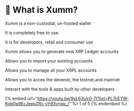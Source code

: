 # 💸 What is Xumm?

Xumm is a non-custodial, un-hosted wallet &#x20;

It is completely free to use.

It is for developers, retail and consumer use

Xumm allows you to generate new XRP Ledger accounts

Allows you to import your existing accounts.&#x20;

Allows you to manage all your XRPL accounts

Allows you to acces the devenet, the testnet,and mainnet

Interact with the tools & apps built by other developers

{% embed url="https://youtu.be/9sL63Uc0-7I?list=PL7cEYW-Kob0p9EcJexpZRc-vY93vnpp_l" %}
1 of 5
{% endembed %}
